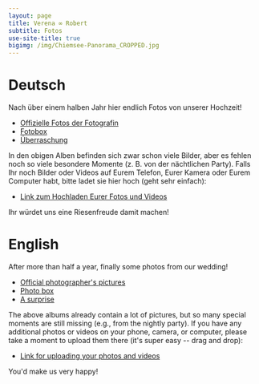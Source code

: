 ```yaml
---
layout: page
title: Verena ∞ Robert
subtitle: Fotos
use-site-title: true
bigimg: /img/Chiemsee-Panorama_CROPPED.jpg
---
```


# Deutsch

Nach über einem halben Jahr hier endlich Fotos von unserer Hochzeit!

- [Offizielle Fotos der Fotografin](https://photos.app.goo.gl/yfHGDa7x4amJ0Ncv2)
- [Fotobox](https://photos.app.goo.gl/Qibt8n8R45cBKCXC2)
- [Überraschung](https://www.dropbox.com/s/a9cjcyz4fz09le5/2017_05_20%20Hochzeitsvideo_Robert%26Verena_Endversion.mp4?dl=0)

In den obigen Alben befinden sich zwar schon viele Bilder, aber es fehlen noch so viele besondere Momente (z. B. von der nächtlichen Party).
Falls Ihr noch Bilder oder Videos auf Eurem Telefon, Eurer Kamera oder Eurem Computer habt, bitte ladet sie hier hoch (geht sehr einfach):

- [Link zum Hochladen Eurer Fotos und Videos](https://photos.app.goo.gl/hHPRjPiocBMouXtl1)

Ihr würdet uns eine Riesenfreude damit machen!

# English

After more than half a year, finally some photos from our wedding!

- [Official photographer's pictures](https://photos.app.goo.gl/yfHGDa7x4amJ0Ncv2)
- [Photo box](https://photos.app.goo.gl/Qibt8n8R45cBKCXC2)
- [A surprise](https://www.dropbox.com/s/a9cjcyz4fz09le5/2017_05_20%20Hochzeitsvideo_Robert%26Verena_Endversion.mp4?dl=0)

The above albums already contain a lot of pictures, but so many special moments are still missing (e.g., from the nightly party).
If you have any additional photos or videos on your phone, camera, or computer, please take a moment to upload them there (it's super easy -- drag and drop):

- [Link for uploading your photos and videos](https://photos.app.goo.gl/hHPRjPiocBMouXtl1)

You'd make us very happy!
